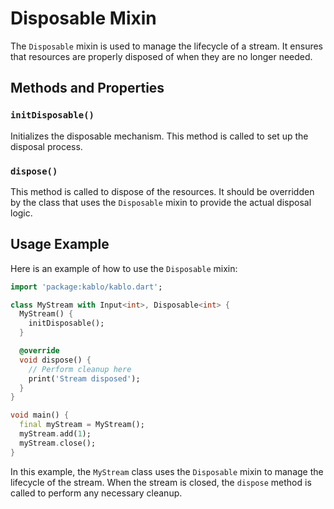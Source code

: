 # Disposable Mixin

The `Disposable` mixin is used to manage the lifecycle of a stream. It ensures that resources are properly disposed of when they are no longer needed.

## Methods and Properties

### `initDisposable()`

Initializes the disposable mechanism. This method is called to set up the disposal process.

### `dispose()`

This method is called to dispose of the resources. It should be overridden by the class that uses the `Disposable` mixin to provide the actual disposal logic.

## Usage Example

Here is an example of how to use the `Disposable` mixin:

```dart
import 'package:kablo/kablo.dart';

class MyStream with Input<int>, Disposable<int> {
  MyStream() {
    initDisposable();
  }

  @override
  void dispose() {
    // Perform cleanup here
    print('Stream disposed');
  }
}

void main() {
  final myStream = MyStream();
  myStream.add(1);
  myStream.close();
}
```

In this example, the `MyStream` class uses the `Disposable` mixin to manage the lifecycle of the stream. When the stream is closed, the `dispose` method is called to perform any necessary cleanup.
